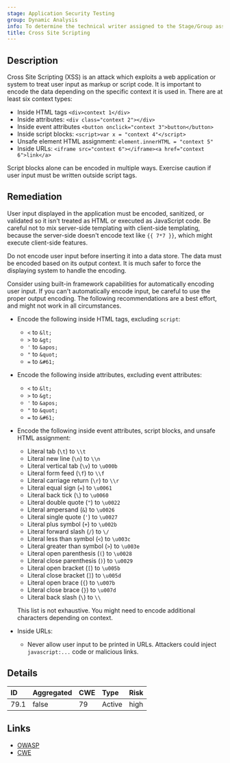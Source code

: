 ```yaml
---
stage: Application Security Testing
group: Dynamic Analysis
info: To determine the technical writer assigned to the Stage/Group associated with this page, see https://handbook.gitlab.com/handbook/product/ux/technical-writing/#assignments
title: Cross Site Scripting
---
```


## Description

Cross Site Scripting (XSS) is an attack which exploits a web application or system to treat user input
as markup or script code. It is important to encode the data depending on the specific context it
is used in. There are at least six context types:

- Inside HTML tags `<div>context 1</div>`
- Inside attributes: ```<div class="context 2"></div>```
- Inside event attributes ```<button onclick="context 3">button</button>```
- Inside script blocks: ```<script>var x = "context 4"</script>```
- Unsafe element HTML assignment: ```element.innerHTML = "context 5"```
- Inside URLs: ```<iframe src="context 6"></iframe><a href="context 6">link</a>```

Script blocks alone can be encoded in multiple ways. Exercise caution if user
input must be written outside script tags.

## Remediation

User input displayed in the application must be encoded, sanitized, or validated
so it isn't treated as HTML or executed as JavaScript code. Be careful not to
mix server-side templating with client-side templating, because the server-side doesn't encode
text like `{{ 7*7 }}`, which might execute client-side features.

Do not encode user input before inserting it into a data store. The data must be
encoded based on its output context. It is much safer to force the displaying system to
handle the encoding.

Consider using built-in framework capabilities for automatically encoding user input. If you can't
automatically encode input, be careful to use the proper output encoding. The following recommendations
are a best effort, and might not work in all circumstances.

- Encode the following inside HTML tags, excluding `script`:
  - `<` to `&lt;`
  - `>` to `&gt;`
  - `'` to `&apos;`
  - `"` to `&quot;`
  - `=` to `&#61;`
- Encode the following inside attributes, excluding event attributes:
  - `<` to `&lt;`
  - `>` to `&gt;`
  - `'` to `&apos;`
  - `"` to `&quot;`
  - `=` to `&#61;`
- Encode the following inside event attributes, script blocks, and unsafe HTML assignment:
  - Literal tab (`\t`) to `\\t`
  - Literal new line (`\n`) to `\\n`
  - Literal vertical tab (`\v`) to `\u000b`
  - Literal form feed (`\f`) to `\\f`
  - Literal carriage return (`\r`) to `\\r`
  - Literal equal sign (`=`) to `\u0061`
  - Literal back tick (`\`) to `\u0060`
  - Literal double quote (`"`) to `\u0022`
  - Literal ampersand (`&`) to `\u0026`
  - Literal single quote (`'`) to `\u0027`
  - Literal plus symbol (`+`) to `\u002b`
  - Literal forward slash (`/`) to `\/`
  - Literal less than symbol (`<`) to `\u003c`
  - Literal greater than symbol (`>`) to `\u003e`
  - Literal open parenthesis (`(`) to `\u0028`
  - Literal close parenthesis (`)`) to `\u0029`
  - Literal open bracket (`[`) to `\u005b`
  - Literal close bracket (`]`) to `\u005d`
  - Literal open brace (`{`) to `\u007b`
  - Literal close brace (`}`) to `\u007d`
  - Literal back slash (`\`) to `\\`

  This list is not exhaustive. You might need to encode additional characters depending on context.
- Inside URLs:
  - Never allow user input to be printed in URLs. Attackers could inject `javascript:...` code or malicious links.

## Details

| ID | Aggregated | CWE | Type | Risk |
|:---|:-----------|:----|:-----|:-----|
| 79.1 | false | 79 | Active | high |

## Links

- [OWASP](https://owasp.org/www-community/attacks/xss/)
- [CWE](https://cwe.mitre.org/data/definitions/79.html)
